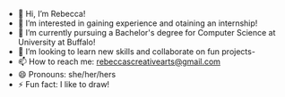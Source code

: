 - 👋 Hi, I’m Rebecca!
- 👀 I’m interested in gaining experience and otaining an internship!
- 🌱 I’m currently pursuing a Bachelor's degree for Computer Science at University at Buffalo!
- 💞️ I’m looking to learn new skills and collaborate on fun projects-
- 📫 How to reach me: rebeccascreativearts@gmail.com
- 😄 Pronouns: she/her/hers
- ⚡ Fun fact: I like to draw!

<!---
RebeccaMartin-19/RebeccaMartin-19 is a ✨ special ✨ repository because its `README.md` (this file) appears on your GitHub profile.
You can click the Preview link to take a look at your changes.
--->
